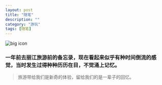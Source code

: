```yaml
---
layout: post
title: "随笔"
description: ""
category: "游玩"
tags: [随笔]
---
```

![big icon](/assets/images/lijiangbeiwang.jpg)

### 一年前去丽江旅游前的备忘录，现在看起来似乎有种时间倒流的感觉，当时发生过得种种历历在目，不觉涌上记忆。

>旅游带给我们是新奇的体验，留给我们的是一辈子的回忆。
